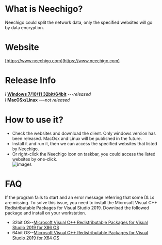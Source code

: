 
# What is Neechigo?

Neechigo could split the network data, only the specified websites will go by data encryption.

# Website

[https://www.neechigo.com](https://www.neechigo.com)

# Release Info
<g-emoji class="g-emoji" alias="information_source" fallback-src="https://github.githubassets.com/images/icons/emoji/unicode/2139.png">ℹ️</g-emoji> [__Windows 7/10/11 32bit/64bit__](https://www.neechigo.com/software/Neechigo_installer.exe)  _---released_ <br>
<g-emoji class="g-emoji" alias="information_source" fallback-src="https://github.githubassets.com/images/icons/emoji/unicode/2139.png">ℹ️</g-emoji> __MacOSx/Linux__      _---not released_

# How to use it?

- Check the websites and download the client. Only windows version has been released. MacOsx and Linux will be published in the future.
- Install it and run it, then we can access the specified websites that listed by Neechigo. 
- Or right-click the Neechigo icon on taskbar, you could access the listed websites by one-click.<br>
![images](https://iili.io/bYPjdg.png)

# FAQ
If the program fails to start and an error message referring that some DLLs  are missing.  To solve this issue, you need to install the Microsoft Visual C++ Redistributable Packages for Visual Studio 2019. Download the followed package and install on your workstation.<br>
- 32bit OS--[Microsoft Visual C++ Redistributable Packages for Visual Studio 2019 for X86 OS](https://www.neechigo.com/software/vc_redist_x86.exe)<br>
- 64bit OS--[Microsoft Visual C++ Redistributable Packages for Visual Studio 2019 for X64 OS](https://www.neechigo.com/software/vc_redist_x64.exe)<br>

